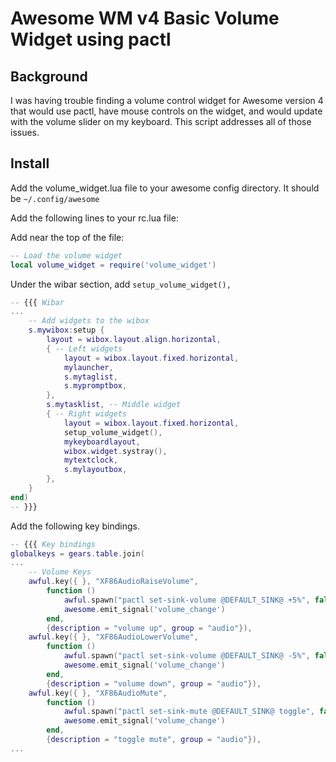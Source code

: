 # Awesome WM v4 Basic Volume Widget using pactl

## Background
I was having trouble finding a volume control widget for Awesome version 4 that would use pactl, have mouse controls on the widget, and would update with the volume slider on my keyboard. This script addresses all of those issues. 

## Install
Add the volume_widget.lua file to your awesome config directory. It should be `~/.config/awesome`

Add the following lines to your rc.lua file:

Add near the top of the file:
```lua
-- Load the volume widget
local volume_widget = require('volume_widget')
```
Under the wibar section, add `setup_volume_widget(),`
```lua
-- {{{ Wibar
...
    -- Add widgets to the wibox
    s.mywibox:setup {
        layout = wibox.layout.align.horizontal,
        { -- Left widgets
            layout = wibox.layout.fixed.horizontal,
            mylauncher,
            s.mytaglist,
            s.mypromptbox,
        },
        s.mytasklist, -- Middle widget
        { -- Right widgets
            layout = wibox.layout.fixed.horizontal,
            setup_volume_widget(),
            mykeyboardlayout,
            wibox.widget.systray(),
            mytextclock,
            s.mylayoutbox,
        },
    }
end)
-- }}}
```
Add the following key bindings. 
```lua
-- {{{ Key bindings
globalkeys = gears.table.join(
...
    -- Volume Keys
    awful.key({ }, "XF86AudioRaiseVolume",
        function ()
            awful.spawn("pactl set-sink-volume @DEFAULT_SINK@ +5%", false)
            awesome.emit_signal('volume_change')
        end,
        {description = "volume up", group = "audio"}),
    awful.key({ }, "XF86AudioLowerVolume",
        function ()
            awful.spawn("pactl set-sink-volume @DEFAULT_SINK@ -5%", false)
            awesome.emit_signal('volume_change')
        end,
        {description = "volume down", group = "audio"}),
    awful.key({ }, "XF86AudioMute",
        function ()
            awful.spawn("pactl set-sink-mute @DEFAULT_SINK@ toggle", false)
            awesome.emit_signal('volume_change')
        end,
        {description = "toggle mute", group = "audio"}),
...
```

